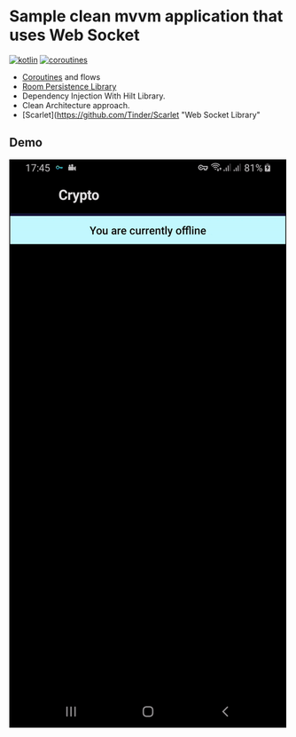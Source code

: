 # Sample clean mvvm application that uses Web Socket


[![kotlin](https://img.shields.io/badge/Kotlin-1.7.xxx-blue)](https://kotlinlang.org/) [![coroutines](https://img.shields.io/badge/Coroutines-Asynchronous-red)](https://developer.android.com/kotlin/coroutines) 

- [Coroutines](https://developer.android.com/kotlin/coroutines) and flows
- [Room Persistence Library](https://developer.android.com/training/data-storage/room "Room Persistence Library")
- Dependency Injection With Hilt Library.
- Clean Architecture approach.
-  [Scarlet](https://github.com/Tinder/Scarlet "Web Socket Library"

## Demo

![screen](demo.gif "Screen") 
